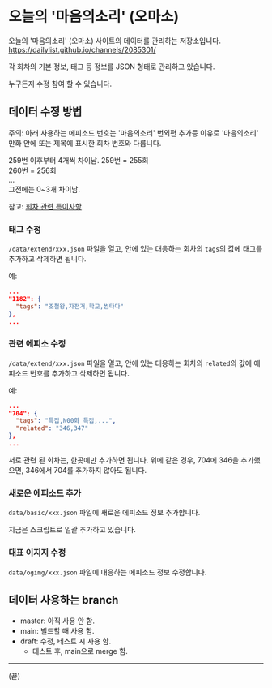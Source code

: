 # 오늘의 '마음의소리' (오마소)

오늘의 '마음의소리' (오마소) 사이트의 데이터를 관리하는 저장소입니다.  
https://dailylist.github.io/channels/2085301/

각 회차의 기본 정보, 태그 등 정보를 JSON 형태로 관리하고 있습니다.

누구든지 수정 참여 할 수 있습니다.

## 데이터 수정 방법
주의: 아래 사용하는 에피소드 번호는 '마음의소리' 번외편 추가등 이유로 '마음의소리' 만화 안에 또는 제목에 표시한 회차 번호와 다릅니다.

259번 이후부터 4개씩 차이남.
259번 = 255회  
260번 = 256회  
...  
그전에는 0~3개 차이남.

참고: [회차 관련 특이사항](https://namu.wiki/w/%EB%A7%88%EC%9D%8C%EC%9D%98%EC%86%8C%EB%A6%AC#s-12.1)

### 태그 수정
`/data/extend/xxx.json` 파일을 열고,
안에 있는 대응하는 회차의 `tags`의 값에 태그를 추가하고 삭제하면 됩니다.

예:
```json
...
"1182": {
  "tags": "조철왕,자전거,학교,썸타다"
},
...
```

### 관련 에피소 수정
`/data/extend/xxx.json` 파일을 열고,
안에 있는 대응하는 회차의 `related`의 값에 에피소드 번호를 추가하고 삭제하면 됩니다.

예:
```json
...
"704": {
  "tags": "특집,N00화 특집,...",
  "related": "346,347"
},
...
```
서로 관련 된 회차는, 한곳에만 추가하면 됩니다.
위에 같은 경우, 704에 346을 추가했으면, 346에서 704를 추가하지 않아도 됩니다.

### 새로운 에피소드 추가
`data/basic/xxx.json` 파일에 새로운 에피소드 정보 추가합니다.

지금은 스크립트로 일괄 추가하고 있습니다.

### 대표 이지지 수정
`data/ogimg/xxx.json` 파일에 대응하는 에피소드 정보 수정합니다.

## 데이터 사용하는 branch

- master: 아직 사용 안 함.
- main: 빌드할 때 사용 함.
- draft: 수정, 테스트 시 사용 함.
  - 테스트 후, main으로 merge 함.

----
(끝)

